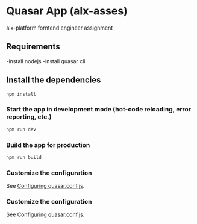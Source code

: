 # Quasar App (alx-asses)

alx-platform forntend engineer assignment

## Requirements
-install nodejs
-install quasar cli

## Install the dependencies
```bash
npm install
```

### Start the app in development mode (hot-code reloading, error reporting, etc.)
```bash
npm run dev
```


### Build the app for production
```bash
npm run build
```

### Customize the configuration
See [Configuring quasar.conf.js](https://quasar.dev/quasar-cli/quasar-conf-js).

### Customize the configuration
See [Configuring quasar.conf.js](https://quasar.dev/quasar-cli/quasar-conf-js).

